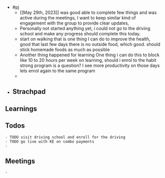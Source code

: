 - #pj
	- [[May 29th, 2023]] was good able to complete few things and was active during the meetings, I want to keep similar kind of engagement with the group to provide clear updates,
	- Personally not started anything yet, i could not go to the driving school and make any progress should complete this today.
	- start on walking that is one thing I can do to improve the health, good that last few days there is no outside food, which good. should stick homemade foods as much as possible
	- Another thing happened for learning One thing i can do this to block like 10 to 20 hours per week on learning, should i enrol to the habit strong program is a question? I see more productivity on those days lets enrol again to the same program
	-
- ## Strachpad
## Learnings
## Todos
	- TODO visit driving school and enroll for the driving
	- TODO go live with KE on combo payments
	-
## Meetings
	-